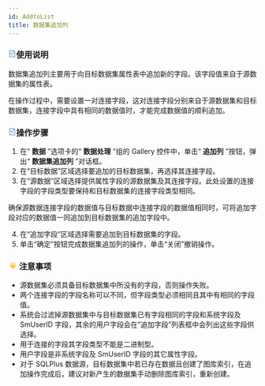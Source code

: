 ```yaml
---
id: AddtoList
title: 数据集追加列
---
```

### ![](../../img/read.gif)使用说明

数据集追加列主要用于向目标数据集属性表中追加新的字段。该字段值来自于源数据集的属性表。

在操作过程中，需要设置一对连接字段，这对连接字段分别来自于源数据集和目标数据集，连接字段中具有相同的数据值时，才能完成数据值的顺利追加。

### ![](../../img/read.gif)操作步骤

  1. 在“ **数据** ”选项卡的“ **数据处理** ”组的 Gallery 控件中，单击“ **追加列** ”按钮，弹出“ **数据集追加列** ”对话框。   
  2. 在“目标数据”区域选择要追加的目标数据集，再选择其连接字段。
  3. 在“源数据”区域选择提供属性字段的源数据集及其连接字段。此处设置的连接字段的字段类型要保持和目标数据集的连接字段类型相同。 

确保源数据连接字段的数据值与目标数据中连接字段的数据值相同时，可将追加字段对应的数据值一同追加到目标数据集的追加字段中。

  4. 在“追加字段”区域选择需要追加到目标数据集的字段。 
  5. 单击“确定”按钮完成数据集追加列的操作，单击“关闭”撤销操作。

### ![](../../img/note.png)注意事项

  * 源数据集必须具备目标数据集中所没有的字段，否则操作失败。
  * 两个连接字段的字段名称可以不同，但字段类型必须相同且其中有相同的字段值。
  * 系统会过滤掉源数据集中与目标数据集已有字段相同的字段和系统字段及 SmUserID 字段，其余的用户字段会在“追加字段”列表框中会列出这些字段供选择。 
  * 用于连接的字段其字段类型不能是二进制型。
  * 用户字段是非系统字段及 SmUserID 字段的其它属性字段。
  * 对于 SQLPlus 数据源，目标数据集中若已存在数据且创建了图库索引，在追加操作完成后，建议对新产生的数据集手动删除图库索引，重新创建。 

  



